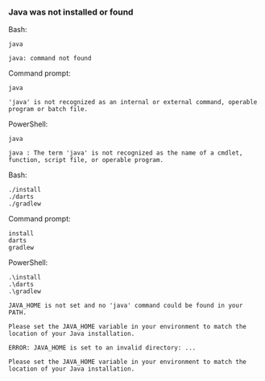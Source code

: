 ### Java was not installed or found

Bash:

```shell
java
```

```text
java: command not found
```

Command prompt:

```shell
java
```

```text
'java' is not recognized as an internal or external command, operable program or batch file.
```

PowerShell:

```shell
java
```

```text
java : The term 'java' is not recognized as the name of a cmdlet, function, script file, or operable program.
```

Bash:

```shell
./install
./darts
./gradlew
```

Command prompt:

```shell
install
darts
gradlew
```

PowerShell:

```shell
.\install
.\darts
.\gradlew
```

```text
JAVA_HOME is not set and no 'java' command could be found in your PATH.

Please set the JAVA_HOME variable in your environment to match the location of your Java installation.
```

```text
ERROR: JAVA_HOME is set to an invalid directory: ...

Please set the JAVA_HOME variable in your environment to match the
location of your Java installation.
```
